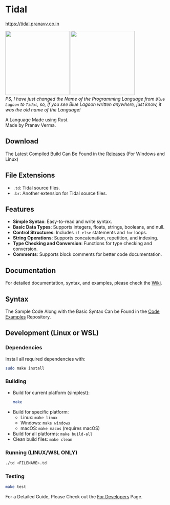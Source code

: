 # Tidal
https://tidal.pranavv.co.in

<img src="logo/banner.jpeg" height="200px">  <img src="logo/logo.jpeg" height="200px"><br>
<i>PS, I have just changed the Name of the Programming Language from `Blue Lagoon` to `Tidal`, so, if you see Blue Lagoon written anywhere, just know, it was the old name of the Language!</i>

A Language Made using Rust. <br>
Made by Pranav Verma.

## Download
The Latest Compiled Build Can Be Found in the [Releases](https://github.com/PranavVerma-droid/Blue-Lagoon/releases) (For Windows and Linux)

## File Extensions
- `.td`: Tidal source files.
- `.br`: Another extension for Tidal source files.

## Features
- **Simple Syntax**: Easy-to-read and write syntax.
- **Basic Data Types**: Supports integers, floats, strings, booleans, and null.
- **Control Structures**: Includes `if-else` statements and `for` loops.
- **String Operations**: Supports concatenation, repetition, and indexing.
- **Type Checking and Conversion**: Functions for type checking and conversion.
- **Comments**: Supports block comments for better code documentation.

## Documentation
For detailed documentation, syntax, and examples, please check the [Wiki](https://github.com/PranavVerma-droid/Tidal/wiki).

## Syntax
The Sample Code Along with the Basic Syntax Can be Found in the [Code Examples](https://github.com/Tidal-Lang/Code-Examples) Repository.

## Development (Linux or WSL)

### Dependencies
Install all required dependencies with:
```bash
sudo make install
```

### Building
- Build for current platform (simplest): 
  ```bash
  make
  ```
- Build for specific platform:
  - Linux: `make linux`
  - Windows: `make windows`
  - macOS: `make macos` (requires macOS)
- Build for all platforms: `make build-all`
- Clean build files: `make clean`

### Running (LINUX/WSL ONLY)
```bash
./td <FILENAME>.td
```

### Testing
```bash
make test
```

For a Detailed Guide, Please Check out the [For Developers](https://github.com/Tidal-Lang/Tidal/wiki/For-Developers) Page.



